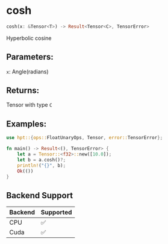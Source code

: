 # cosh
```rust
cosh(x: &Tensor<T>) -> Result<Tensor<C>, TensorError>
```
Hyperbolic cosine
## Parameters:
`x`: Angle(radians)
## Returns:
Tensor with type `C`
## Examples:
```rust
use hpt::{ops::FloatUnaryOps, Tensor, error::TensorError};

fn main() -> Result<(), TensorError> {
    let a = Tensor::<f32>::new([10.0]);
    let b = a.cosh()?;
    println!("{}", b);
    Ok(())
}
```
## Backend Support
| Backend | Supported |
|---------|-----------|
| CPU     | ✅         |
| Cuda    | ✅        |